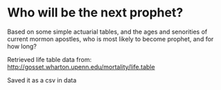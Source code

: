 Who will be the next prophet?
=============================

Based on some simple actuarial tables, and the ages and senorities of
current mormon apostles, who is most likely to become prophet, and for how
long?

Retrieved life table data from:
http://gosset.wharton.upenn.edu/mortality/life.table

Saved it as a csv in data


